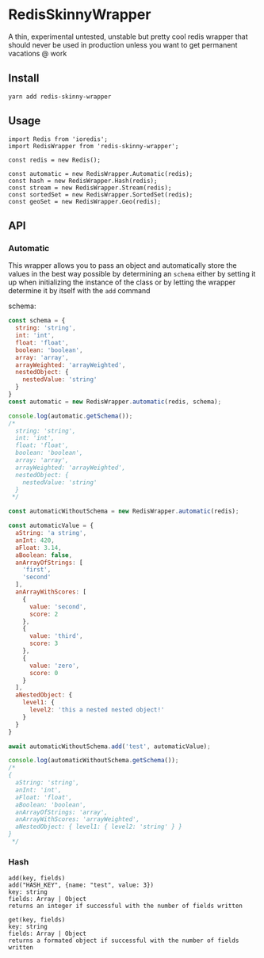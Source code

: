 # RedisSkinnyWrapper
A  thin, experimental untested, unstable but pretty cool redis wrapper that should never be used in production unless you want to get permanent vacations @ work

## Install

``yarn add redis-skinny-wrapper``

## Usage

```
import Redis from 'ioredis';
import RedisWrapper from 'redis-skinny-wrapper';

const redis = new Redis();

const automatic = new RedisWrapper.Automatic(redis);
const hash = new RedisWrapper.Hash(redis);
const stream = new RedisWrapper.Stream(redis);
const sortedSet = new RedisWrapper.SortedSet(redis);
const geoSet = new RedisWrapper.Geo(redis);
```

## API
### Automatic
This wrapper allows you to pass an object and automatically store the values
in the best way possible by determining an `schema` either by setting it up when
initializing the instance of the class or by letting the wrapper determine it by itself with
the `add` command

schema:
```javascript
const schema = {
  string: 'string',
  int: 'int',
  float: 'float',
  boolean: 'boolean',
  array: 'array',
  arrayWeighted: 'arrayWeighted',
  nestedObject: {
    nestedValue: 'string'
  }
}
const automatic = new RedisWrapper.automatic(redis, schema);

console.log(automatic.getSchema());
/*
  string: 'string',
  int: 'int',
  float: 'float',
  boolean: 'boolean',
  array: 'array',
  arrayWeighted: 'arrayWeighted',
  nestedObject: {
    nestedValue: 'string'
  }
 */

const automaticWithoutSchema = new RedisWrapper.automatic(redis);

const automaticValue = {
  aString: 'a string',
  anInt: 420,
  aFloat: 3.14,
  aBoolean: false,
  anArrayOfStrings: [
    'first',
    'second'
  ],
  anArrayWithScores: [
    {
      value: 'second',
      score: 2
    },
    {
      value: 'third',
      score: 3
    },
    {
      value: 'zero',
      score: 0
    }
  ],
  aNestedObject: {
    level1: {
      level2: 'this a nested nested object!'
    }
  }
}

await automaticWithoutSchema.add('test', automaticValue);

console.log(automaticWithoutSchema.getSchema());
/*
{
  aString: 'string',
  anInt: 'int',
  aFloat: 'float',
  aBoolean: 'boolean',
  anArrayOfStrings: 'array',
  anArrayWithScores: 'arrayWeighted',
  aNestedObject: { level1: { level2: 'string' } }
}
 */

```
### Hash
```
add(key, fields)
add("HASH_KEY", {name: "test", value: 3})
key: string
fields: Array | Object
returns an integer if successful with the number of fields written

get(key, fields)
key: string
fields: Array | Object
returns a formated object if successful with the number of fields written
```
